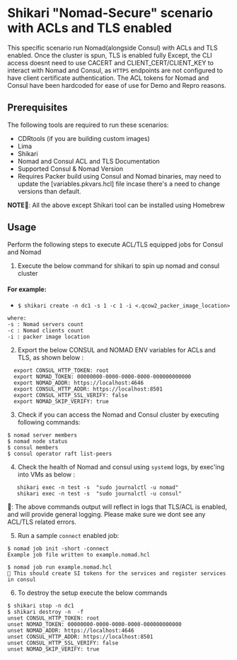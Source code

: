 # Shikari "Nomad-Secure" scenario with ACLs and TLS enabled
This specific scenario run Nomad(alongside Consul) with ACLs and TLS enabled.
Once the cluster is spun, TLS is enabled fully Except, the CLI access doesnt need to use CACERT and CLIENT_CERT/CLIENT_KEY to interact with Nomad and Consul, as `HTTPS` endpoints are not configured to have client certificate authentication. The ACL tokens for Nomad and Consul have been hardcoded for ease of use for Demo and Repro reasons.

## Prerequisites
The following tools are required to run these scenarios:

- CDRtools (if you are building custom images)
- Lima
- Shikari
- Nomad and Consul ACL and TLS Documentation
- Supported Consul & Nomad Version
- Requires Packer build using Consul and Nomad binaries, may need to update the [variables.pkvars.hcl] file incase there's a need to change versions than default.

**NOTE**📝: All the above except Shikari tool can be installed using Homebrew

## Usage
Perform the following steps to execute ACL/TLS equipped jobs for Consul and Nomad
1. Execute the below command for shikari to spin up nomad and consul cluster

#### For example:  
- `$ shikari create -n dc1 -s 1 -c 1 -i <.qcow2_packer_image_location>`
```
where: 
-s : Nomad servers count
-c : Nomad clients count
-i : packer image location
```

2. Export the below CONSUL and NOMAD ENV variables for ACLs and TLS, as shown below :
```
  export CONSUL_HTTP_TOKEN: root
  export NOMAD_TOKEN: 00000000-0000-0000-0000-000000000000
  export NOMAD_ADDR: https://localhost:4646
  export CONSUL_HTTP_ADDR: https://localhost:8501
  export CONSUL_HTTP_SSL_VERIFY: false
  export NOMAD_SKIP_VERIFY: true
```
  
3. Check if you can access the Nomad and Consul cluster by executing following commands:
```
$ nomad server members
$ nomad node status
$ consul members
$ consul operator raft list-peers
```

4. Check the health of Nomad and consul using `systemd` logs, by exec'ing into VMs as below :
```
   shikari exec -n test -s  "sudo journalctl -u nomad"
   shikari exec -n test -s  "sudo journalctl -u consul"
```
📝: The above commands output will reflect in logs that TLS/ACL is enabled, and will provide general logging. Please make sure we dont see any ACL/TLS related errors.

5. Run a sample `connect` enabled job:
```
$ nomad job init -short -connect
Example job file written to example.nomad.hcl

$ nomad job run example.nomad.hcl
📝 This should create SI tokens for the services and register services in consul
```
6. To destroy the setup execute the below commands
```
$ shikari stop -n dc1
$ shikari destroy -n  -f
unset CONSUL_HTTP_TOKEN: root
unset NOMAD_TOKEN: 00000000-0000-0000-0000-000000000000
unset NOMAD_ADDR: https://localhost:4646
unset CONSUL_HTTP_ADDR: https://localhost:8501
unset CONSUL_HTTP_SSL_VERIFY: false
unset NOMAD_SKIP_VERIFY: true
```
